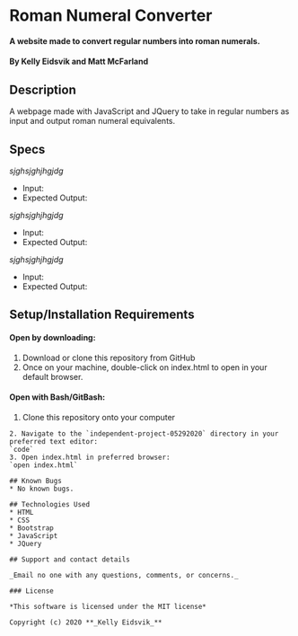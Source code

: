 # Roman Numeral Converter
#### A website made to convert regular numbers into roman numerals.

#### By **Kelly Eidsvik and Matt McFarland**

## Description

A webpage made with JavaScript and JQuery to take in regular numbers as input and output roman numeral equivalents.

## Specs

_sjghsjghjhgjdg_
* Input:
* Expected Output:

_sjghsjghjhgjdg_
* Input:
* Expected Output:

_sjghsjghjhgjdg_
* Input:
* Expected Output:

## Setup/Installation Requirements

#### Open by downloading:
1. Download or clone this repository from GitHub 
2. Once on your machine, double-click on index.html to open in your default browser.

#### Open with Bash/GitBash:
1. Clone this repository onto your computer
````
2. Navigate to the `independent-project-05292020` directory in your preferred text editor:
`code`
3. Open index.html in preferred browser:
`open index.html`

## Known Bugs
* No known bugs.

## Technologies Used
* HTML
* CSS
* Bootstrap
* JavaScript
* JQuery

## Support and contact details

_Email no one with any questions, comments, or concerns._

### License

*This software is licensed under the MIT license*

Copyright (c) 2020 **_Kelly Eidsvik_**
